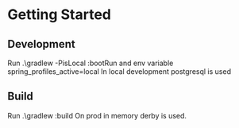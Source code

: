 # Getting Started
## Development
Run .\gradlew -PisLocal :bootRun and env variable spring_profiles_active=local
In local development postgresql is used

## Build
Run .\gradlew :build
On prod in memory derby is used.
